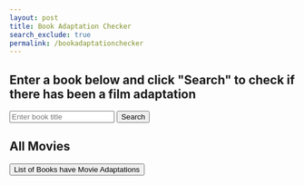 ```yaml
---
layout: post 
title: Book Adaptation Checker
search_exclude: true
permalink: /bookadaptationchecker
---
```


<h2>Enter a book below and click "Search" to check if there has been a film adaptation</h2>
<input type="text" id="searchInput" placeholder="Enter book title">
<button id="searchButton">Search</button>

<h2>All Movies</h2>
<button id="getAllMoviesButton">List of Books have Movie Adaptations</button>

<div id="resultContainer"></div>

<script>
    document.getElementById('searchButton').addEventListener('click', async () => {
    const title = document.getElementById('searchInput').value;
    const resultContainer = document.getElementById('resultContainer');
    
    try {
        const response = await fetch(`http://127.0.0.1:5000/movies/search?title=${encodeURIComponent(title)}`);
        const contentType = response.headers.get('content-type');
        if (!contentType || !contentType.includes('application/json')) {
            throw new Error('Unexpected response format');
        }
        const data = await response.json();

        if (response.ok) {
            resultContainer.innerHTML = `<h3>Found:</h3><p>${data.title}</p>`;
        } else {
            resultContainer.innerHTML = `<p>${data.message}</p>`;
        }
    } catch (error) {
        resultContainer.innerHTML = `<p>Error fetching data: ${error.message}</p>`;
    }
});

document.getElementById('getAllMoviesButton').addEventListener('click', async () => {
    const resultContainer = document.getElementById('resultContainer');

    try {
        const response = await fetch('http://127.0.0.1:5000/movies');
        const data = await response.json();
        
        resultContainer.innerHTML = '<h3>All Movies:</h3>';
        data.forEach(movie => {
            resultContainer.innerHTML += `<p>${movie.title}</p>`;
        });
    } catch (error) {
        resultContainer.innerHTML = `<p>Error fetching data: ${error.message}</p>`;
    }
});
</script>

